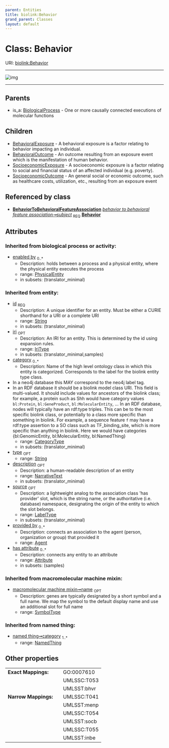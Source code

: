 ```yaml
---
parent: Entities
title: biolink:Behavior
grand_parent: Classes
layout: default
---
```


# Class: Behavior




URI: [biolink:Behavior](https://w3id.org/biolink/vocab/Behavior)


---

![img](http://yuml.me/diagram/nofunky;dir:TB/class/[SocioeconomicOutcome],[SocioeconomicExposure],[PhysicalEntity],[NamedThing],[BiologicalProcess],[BehavioralOutcome],[BehavioralExposure],[BehaviorToBehavioralFeatureAssociation],[BehaviorToBehavioralFeatureAssociation]-%20subject%201..1%3E[Behavior%7Cid(i):string;iri(i):iri_type%20%3F;type(i):string%20%3F;name(i):label_type%20%3F;description(i):narrative_text%20%3F;source(i):label_type%20%3F],[Behavior]%5E-[SocioeconomicOutcome],[Behavior]%5E-[SocioeconomicExposure],[Behavior]%5E-[BehavioralOutcome],[Behavior]%5E-[BehavioralExposure],[BiologicalProcess]%5E-[Behavior],[Attribute],[Agent])

---


## Parents

 *  is_a: [BiologicalProcess](BiologicalProcess.md) - One or more causally connected executions of molecular functions

## Children

 * [BehavioralExposure](BehavioralExposure.md) - A behavioral exposure is a factor relating to behavior impacting an individual.
 * [BehavioralOutcome](BehavioralOutcome.md) - An outcome resulting from an exposure event which is the manifestation of human behavior.
 * [SocioeconomicExposure](SocioeconomicExposure.md) - A socioeconomic exposure is a factor relating to social and financial status of an affected individual (e.g. poverty).
 * [SocioeconomicOutcome](SocioeconomicOutcome.md) - An general social or economic outcome, such as healthcare costs, utilization, etc., resulting from an exposure event

## Referenced by class

 *  **[BehaviorToBehavioralFeatureAssociation](BehaviorToBehavioralFeatureAssociation.md)** *[behavior to behavioral feature association➞subject](behavior_to_behavioral_feature_association_subject.md)*  <sub>REQ</sub>  **[Behavior](Behavior.md)**

## Attributes


### Inherited from biological process or activity:

 * [enabled by](enabled_by.md)  <sub>0..*</sub>
    * Description: holds between a process and a physical entity, where the physical entity executes the process
    * range: [PhysicalEntity](PhysicalEntity.md)
    * in subsets: (translator_minimal)

### Inherited from entity:

 * [id](id.md)  <sub>REQ</sub>
    * Description: A unique identifier for an entity. Must be either a CURIE shorthand for a URI or a complete URI
    * range: [String](types/String.md)
    * in subsets: (translator_minimal)
 * [iri](iri.md)  <sub>OPT</sub>
    * Description: An IRI for an entity. This is determined by the id using expansion rules.
    * range: [IriType](types/IriType.md)
    * in subsets: (translator_minimal,samples)
 * [category](category.md)  <sub>0..*</sub>
    * Description: Name of the high level ontology class in which this entity is categorized. Corresponds to the label for the biolink entity type class.
 * In a neo4j database this MAY correspond to the neo4j label tag.
 * In an RDF database it should be a biolink model class URI.
This field is multi-valued. It should include values for ancestors of the biolink class; for example, a protein such as Shh would have category values `bl:Protein`, `bl:GeneProduct`, `bl:MolecularEntity`, ...
In an RDF database, nodes will typically have an rdf:type triples. This can be to the most specific biolink class, or potentially to a class more specific than something in biolink. For example, a sequence feature `f` may have a rdf:type assertion to a SO class such as TF_binding_site, which is more specific than anything in biolink. Here we would have categories {bl:GenomicEntity, bl:MolecularEntity, bl:NamedThing}
    * range: [CategoryType](types/CategoryType.md)
    * in subsets: (translator_minimal)
 * [type](type.md)  <sub>OPT</sub>
    * range: [String](types/String.md)
 * [description](description.md)  <sub>OPT</sub>
    * Description: a human-readable description of an entity
    * range: [NarrativeText](types/NarrativeText.md)
    * in subsets: (translator_minimal)
 * [source](source.md)  <sub>OPT</sub>
    * Description: a lightweight analog to the association class 'has provider' slot, which is the string name, or the authoritative (i.e. database) namespace, designating the origin of the entity to which the slot belongs.
    * range: [LabelType](types/LabelType.md)
    * in subsets: (translator_minimal)
 * [provided by](provided_by.md)  <sub>0..*</sub>
    * Description: connects an association to the agent (person, organization or group) that provided it
    * range: [Agent](Agent.md)
 * [has attribute](has_attribute.md)  <sub>0..*</sub>
    * Description: connects any entity to an attribute
    * range: [Attribute](Attribute.md)
    * in subsets: (samples)

### Inherited from macromolecular machine mixin:

 * [macromolecular machine mixin➞name](macromolecular_machine_mixin_name.md)  <sub>OPT</sub>
    * Description: genes are typically designated by a short symbol and a full name. We map the symbol to the default display name and use an additional slot for full name
    * range: [SymbolType](types/SymbolType.md)

### Inherited from named thing:

 * [named thing➞category](named_thing_category.md)  <sub>1..*</sub>
    * range: [NamedThing](NamedThing.md)

## Other properties

|  |  |  |
| --- | --- | --- |
| **Exact Mappings:** | | GO:0007610 |
|  | | UMLSSC:T053 |
|  | | UMLSST:bhvr |
| **Narrow Mappings:** | | UMLSSC:T041 |
|  | | UMLSST:menp |
|  | | UMLSSC:T054 |
|  | | UMLSST:socb |
|  | | UMLSSC:T055 |
|  | | UMLSST:inbe |

